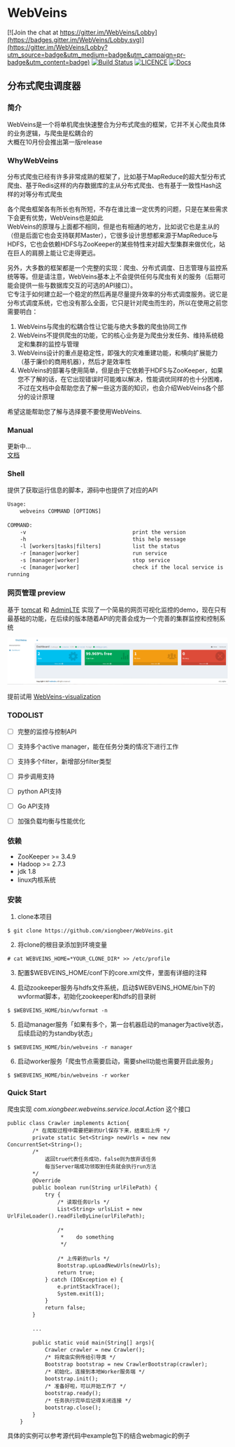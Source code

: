 # WebVeins

[![Join the chat at https://gitter.im/WebVeins/Lobby](https://badges.gitter.im/WebVeins/Lobby.svg)](https://gitter.im/WebVeins/Lobby?utm_source=badge&utm_medium=badge&utm_campaign=pr-badge&utm_content=badge)
[![Build Status](https://travis-ci.org/xiongbeer/WebVeins.svg?branch=master)](https://travis-ci.org/xiongbeer/WebVeins)
[![LICENCE](https://img.shields.io/badge/licence-MIT-blue.svg)](https://raw.githubusercontent.com/xiongbeer/WebVeins/master/LICENSE)
[![Docs](https://img.shields.io/badge/docs-latest-blue.svg)](https://xiongbeer.gitbooks.io/webveinsguide/content/)
## 分布式爬虫调度器

### 简介
WebVeins是一个将单机爬虫快速整合为分布式爬虫的框架，它并不关心爬虫具体的业务逻辑，与爬虫是松耦合的  
大概在10月份会推出第一版release

### WhyWebVeins
分布式爬虫已经有许多非常成熟的框架了，比如基于MapReduce的超大型分布式爬虫、基于Redis这样的内存数据库的主从分布式爬虫、也有基于一致性Hash这样的对等分布式爬虫  

各个爬虫框架各有所长也有所短，不存在谁比谁一定优秀的问题，只是在某些需求下会更有优势，WebVeins也是如此  
WebVeins的原理与上面都不相同，但是也有相通的地方，比如说它也是主从的（但是后面它也会支持联邦Master），它很多设计思想都来源于MapReduce与HDFS，它也会依赖HDFS与ZooKeeper的某些特性来对超大型集群来做优化，站在巨人的肩膀上能让它走得更远。  

另外，大多数的框架都是一个完整的实现：爬虫、分布式调度、日志管理与监控系统等等。但是请注意，WebVeins基本上不会提供任何与爬虫有关的服务（后期可能会提供一些与数据库交互的可选的API接口）。  
它专注于如何建立起一个稳定的然后再是尽量提升效率的分布式调度服务。说它是分布式调度系统，它也没有那么全面，它只是针对爬虫而生的，所以在使用之前您需要明白：

1. WebVeins与爬虫的松耦合性让它能与绝大多数的爬虫协同工作
2. WebVeins不提供爬虫的功能，它的核心业务是为爬虫分发任务、维持系统稳定和集群的监控与管理
3. WebVeins设计的重点是稳定性，即强大的灾难重建功能，和横向扩展能力（基于廉价的商用机器），然后才是效率性
4. WebVeins的部署与使用简单，但是由于它依赖于HDFS与ZooKeeper，如果您不了解的话，在它出现错误时可能难以解决，性能调优同样的也十分困难，不过在文档中会帮助您去了解一些这方面的知识，也会介绍WebVeins各个部分的设计原理

希望这能帮助您了解与选择要不要使用WebVeins.
### Manual
更新中...   
[文档](https://xiongbeer.gitbooks.io/webveinsguide/content/)

### Shell
提供了获取运行信息的脚本，源码中也提供了对应的API  

    Usage:
        webveins COMMAND [OPTIONS]

    COMMAND:
        -v                                  print the version
        -h                                  this help message
        -l [workers|tasks|filters]          list the status
        -r [manager|worker]                 run service
        -s [manager|worker]                 stop service
        -c [manager|worker]                 check if the local service is running    

### 网页管理 preview
基于  [tomcat](https://github.com/apache/tomcat) 和 [AdminLTE](https://github.com/almasaeed2010/AdminLTE) 实现了一个简易的网页可视化监控的demo，现在只有最基础的功能，在后续的版本随着API的完善会成为一个完善的集群监控和控制系统  

![webveins-web](data/images/webveins-web.png)

提前试用
[WebVeins-visualization
](https://github.com/xiongbeer/WebVeins-visualization)

### TODOLIST
* [ ] 完整的监控与控制API
* [ ] 支持多个active manager，能在任务分类的情况下进行工作
* [ ] 支持多个filter，新增部分filter类型
* [ ] 异步调用支持
* [ ] python API支持
* [ ] Go API支持
* [ ] 加强负载均衡与性能优化


### 依赖
- ZooKeeper >= 3.4.9
- Hadoop >= 2.7.3
- jdk 1.8
- linux内核系统

### 安装
1. clone本项目
```
$ git clone https://github.com/xiongbeer/WebVeins.git
```

2. 将clone的根目录添加到环境变量
```
# cat WEBVEINS_HOME=*YOUR_CLONE_DIR* >> /etc/profile
```

3. 配置$WEBVEINS_HOME/conf下的core.xml文件，里面有详细的注释

4. 启动zookeeper服务与hdfs文件系统，启动$WEBVEINS_HOME/bin下的wvformat脚本，初始化zookeeper和hdfs的目录树
```
$ $WEBVEINS_HOME/bin/wvformat -n
```

5. 启动manager服务「如果有多个，第一台机器启动的manager为active状态，后续启动的为standby状态」
```
$ $WEBVEINS_HOME/bin/webveins -r manager
```

6. 启动worker服务「爬虫节点需要启动，需要shell功能也需要开启此服务」
```
$ $WEBVEINS_HOME/bin/webveins -r worker
```

### Quick Start

爬虫实现 *com.xiongbeer.webveins.service.local.Action* 这个接口

```
public class Crawler implements Action{
        /* 在爬取过程中需要把新的Url保存下来，结束后上传 */
        private static Set<String> newUrls = new new ConcurrentSet<String>();
        /*
            返回true代表任务成功，false则为放弃该任务
            每当Server端成功领取到任务就会执行run方法
        */
        @Override
        public boolean run(String urlFilePath) {
            try {
                /* 读取任务Urls */
                List<String> urlsList = new UrlFileLoader().readFileByLine(urlFilePath);

                /*
                 *    do something
                 */

                /* 上传新的urls */
                Bootstrap.upLoadNewUrls(newUrls);
                return true;
            } catch (IOException e) {
                e.printStackTrace();
                System.exit(1);
            }
            return false;
        }

        ...

        public static void main(String[] args){
            Crawler crawler = new Crawler();
            /* 将爬虫实例传给引导类 */
            Bootstrap bootstrap = new CrawlerBootstrap(crawler);
            /* 初始化，连接到本地Worker服务端 */
            bootstrap.init();
            /* 准备好啦，可以开始工作了 */
            bootstrap.ready();
            /* 任务执行完毕后记得关闭连接 */
            bootstrap.close();
        }
    }
```

具体的实例可以参考源代码中example包下的结合webmagic的例子
